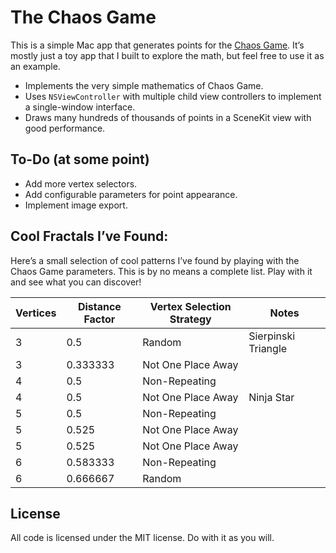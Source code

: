 # The Chaos Game

This is a simple Mac app that generates points for the [Chaos Game][ChaosGame]. It’s mostly just
a toy app that I built to explore the math, but feel free to use it as an example.

* Implements the very simple mathematics of Chaos Game.
* Uses `NSViewController` with multiple child view controllers to implement a single-window 
  interface.
* Draws many hundreds of thousands of points in a SceneKit view with good performance.


## To-Do (at some point)

* Add more vertex selectors.
* Add configurable parameters for point appearance.
* Implement image export.


## Cool Fractals I’ve Found:

Here’s a small selection of cool patterns I’ve found by playing with the Chaos Game parameters.
This is by no means a complete list. Play with it and see what you can discover!

| Vertices | Distance Factor | Vertex Selection Strategy | Notes               |
|----------|-----------------|---------------------------|---------------------|
| 3        | 0.5             | Random                    | Sierpinski Triangle |
| 3        | 0.333333        | Not One Place Away        |                     |
| 4        | 0.5             | Non-Repeating             |                     |
| 4        | 0.5             | Not One Place Away        | Ninja Star          |
| 5        | 0.5             | Non-Repeating             |                     |
| 5        | 0.525           | Not One Place Away        |                     |
| 5        | 0.525           | Not One Place Away        |                     |
| 6        | 0.583333        | Non-Repeating             |                     |
| 6        | 0.666667        | Random                    |                     |


## License

All code is licensed under the MIT license. Do with it as you will.

[ChaosGame]: https://en.wikipedia.org/wiki/Chaos_game
